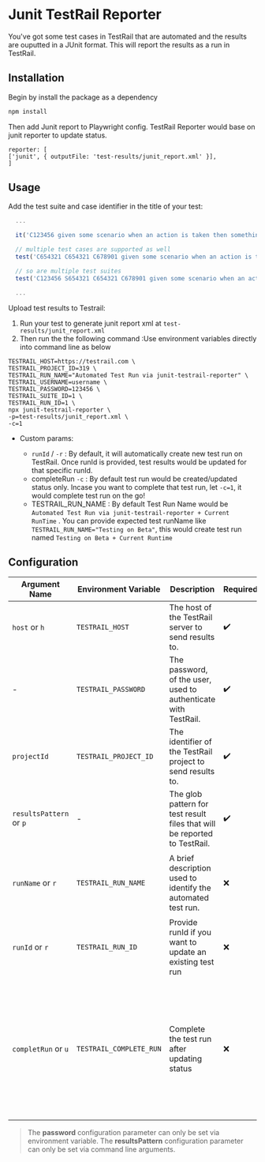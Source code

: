 
# Junit TestRail Reporter

You've got some test cases in TestRail that are automated and the results are ouputted in a JUnit
format. This will report the results as a run in TestRail.

## Installation

Begin by install the package as a dependency

```sh
npm install
```

Then add Junit report to Playwright config. TestRail Reporter would base on junit reporter to update status.

```typescripts
reporter: [
['junit', { outputFile: 'test-results/junit_report.xml' }],
]
```

## Usage

Add the test suite and case identifier in the title of your test:

```js
  ...

  it('C123456 given some scenario when an action is taken then something is true', () => {})

  // multiple test cases are supported as well
  test('C654321 C654321 C678901 given some scenario when an action is taken then something is true', () => {})

  // so are multiple test suites
  test('C123456 S654321 C654321 C678901 given some scenario when an action is taken then something is true', () => {})

  ...
```

Upload test results to Testrail:

1. Run your test to generate junit report xml at `test-results/junit_report.xml`
2. Then run the the following command :Use environment variables directly into command line as below

```shell
TESTRAIL_HOST=https://testrail.com \
TESTRAIL_PROJECT_ID=319 \
TESTRAIL_RUN_NAME="Automated Test Run via junit-testrail-reporter" \
TESTRAIL_USERNAME=username \
TESTRAIL_PASSWORD=123456 \
TESTRAIL_SUITE_ID=1 \
TESTRAIL_RUN_ID=1 \
npx junit-testrail-reporter \
-p=test-results/junit_report.xml \
-c=1
```

* Custom params:

  * `runId` / `-r` : By default, it will automatically create new test run on TestRail. Once runId is provided, test results would be updated for that specific runId.
  * completeRun `-c` : By default test run would be created/updated status only. Incase you want to complete that test run, let `-c=1`, it would complete test run on the go!
  * TESTRAIL_RUN_NAME : By default Test Run Name would be `Automated Test Run via junit-testrail-reporter + Current RunTime` . You can provide expected test runName like `TESTRAIL_RUN_NAME="Testing on Beta"`, this would create test run named `Testing on Beta + Current Runtime`

## Configuration

| Argument Name           | Environment Variable    | Description                                                               | Required | Default                                                                                                                 |
| ------------------------- | ------------------------- | --------------------------------------------------------------------------- | ---------- | ------------------------------------------------------------------------------------------------------------------------- |
| `host` or `h`           | `TESTRAIL_HOST`         | The host of the TestRail server to send results to.                       | ✔️     | -                                                                                                                       |
| -                       | `TESTRAIL_PASSWORD`     | The password, of the user, used to authenticate with TestRail.            | ✔️     | -                                                                                                                       |
| `projectId`             | `TESTRAIL_PROJECT_ID`   | The identifier of the TestRail project to send results to.                | ✔️     | -                                                                                                                       |
| `resultsPattern` or `p` | -                       | The glob pattern for test result files that will be reported to TestRail. | ✔️     | -                                                                                                                       |
| `runName` or `r`        | `TESTRAIL_RUN_NAME`     | A brief description used to identify the automated test run.              | ❌       | `Automated Test Run via junit-testrail-reporter + Current RunTime`                                                      |
| `runId` or `r`          | `TESTRAIL_RUN_ID`       | Provide runId if you want to update an existing test run                  | ❌       |                                                                                                                         |
| `completRun` or `u`     | `TESTRAIL_COMPLETE_RUN` | Complete the test run after updating status                               | ❌       | By default, we just update test run status.If `c=1`, test run would be marked as complete on TestRail |

> The **password** configuration parameter can only be set via environment variable.
> The **resultsPattern** configuration parameter can only be set via command line arguments.
